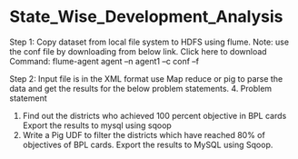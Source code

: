# State_Wise_Development_Analysis

Step 1:
Copy dataset from local file system to HDFS using flume.
Note: use the conf file by downloading from below link.
Click here to download
Command:
flume-agent agent –n agent1 –c conf –f <path to filecopy.conf>

Step 2:
Input file is in the XML format use Map reduce or pig to parse the data and get the results for
the below problem statements.
4. Problem statement
1. Find out the districts who achieved 100 percent objective in BPL cards
Export the results to mysql using sqoop
2. Write a Pig UDF to filter the districts which have reached 80% of objectives of BPL cards.
Export the results to MySQL using Sqoop.
